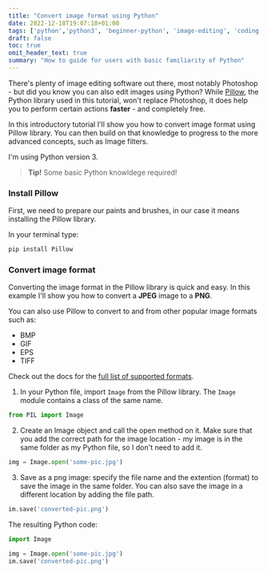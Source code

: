 ```yaml
---
title: "Convert image format using Python"
date: 2022-12-18T19:07:18+01:00
tags: ['python','python3', 'beginner-python', 'image-editing', 'coding']
draft: false
toc: true
omit_header_text: true
summary: "How to guide for users with basic familiarity of Python"
---
```



There's plenty of image editing software out there, most notably Photoshop - 
but did you know you can also edit images using Python? 
While [Pillow](https://pillow.readthedocs.io/en/stable/index.html#), the Python library used in this tutorial, won't replace Photoshop,
it does help you to perform certain actions **faster** - and completely free.

In this introductory tutorial I'll show you how to convert image format using Pillow library.
You can then build on that knowledge to progress to the more advanced concepts, such as Image filters. 

I'm using Python version 3. 

> **Tip!** Some basic Python knowldege required!

### Install Pillow

First, we need to prepare our paints and brushes, in our case it means installing the Pillow library. <br/>

In your terminal type:
```bash
pip install Pillow
```

### Convert image format 

Converting the image format in the Pillow library is quick and easy.
In this example I'll show you how to convert a **JPEG** image to a **PNG**.

You can also use Pillow to convert to and from other popular image formats such as:
- BMP
- GIF
- EPS
- TIFF

Check out the docs for the [full list of supported formats](https://pillow.readthedocs.io/en/stable/handbook/image-file-formats.html).  

1. In your Python file, import `Image` from the Pillow library. 
The `Image` module contains a class of the same name.  

```python
from PIL import Image
```

2. Create an Image object and call the open method on it. Make sure that you add the correct path for the image location - my image is in the same folder as my Python file, so I don't need to  add it. 

```python
img = Image.open('some-pic.jpg')
```

3. Save as a png image: specify the file name and the extention (format) to save the image in the same folder. You can also save the image in a different location by adding the file path.

```python
im.save('converted-pic.png')
```

The resulting Python code:

```python
import Image

img = Image.open('some-pic.jpg')
im.save('converted-pic.png')
```
